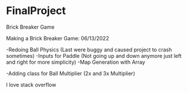 # FinalProject
Brick Breaker Game

Making a Brick Breaker Game: 06/13/2022

-Redoing Ball Physics (Last were buggy and caused project to crash sometimes)
-Inputs for Paddle (Not going up and down anymore just left and right for more simplicity)
-Map Generation with Array

-Adding class for Ball Multiplier (2x and 3x Multiplier)

I love stack overflow
